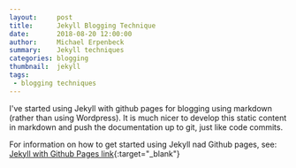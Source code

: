 ```yaml
---
layout:     post
title:      Jekyll Blogging Technique
date:       2018-08-20 12:00:00
author:     Michael Erpenbeck
summary:    Jekyll techniques
categories: blogging
thumbnail:  jekyll
tags:
 - blogging techniques
---
```


I've started using Jekyll with github pages for blogging using markdown  (rather than using Wordpress).  It is much nicer to develop this static content in markdown and push the documentation up to git, just like code commits.

For information on how to get started using Jekyll nad Github pages, see:  [Jekyll with Github Pages link](https://help.github.com/articles/setting-up-your-github-pages-site-locally-with-jekyll){:target="_blank"}